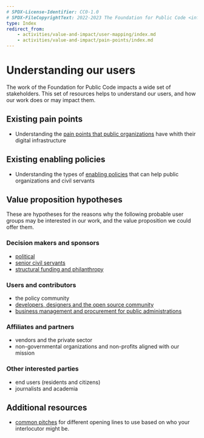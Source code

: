 ```yaml
---
# SPDX-License-Identifier: CC0-1.0
# SPDX-FileCopyrightText: 2022-2023 The Foundation for Public Code <info@publiccode.net>
type: Index
redirect_from:
    - activities/value-and-impact/user-mapping/index.md
    - activities/value-and-impact/pain-points/index.md
---
```


# Understanding our users

The work of the Foundation for Public Code impacts a wide set of stakeholders.
This set of resources helps to understand our users, and how our work does or may impact them.

## Existing pain points

* Understanding the [pain points that public organizations](public-organizations.md) have whith their digital infrastructure

## Existing enabling policies

* Understanding the types of [enabling policies](enabling-policies.md) that can help public organizations and civil servants

## Value proposition hypotheses

These are hypotheses for the reasons why the following probable user groups may be interested in our work, and the value proposition we could offer them.

### Decision makers and sponsors

* [political](political.md)
* [senior civil servants](senior-civil-servants.md)
* [structural funding and philanthropy](structural-funding-philanthropy.md)

### Users and contributors

* the policy community
* [developers, designers and the open source community](developers-and-designers.md)
* [business management and procurement for public administrations](management-and-procurement.md)

### Affiliates and partners

* vendors and the private sector
* non-governmental organizations and non-profits aligned with our mission

### Other interested parties

* end users (residents and citizens)
* journalists and academia

## Additional resources

* [common pitches](../communication/pitching.md) for different opening lines to use based on who your interlocutor might be.
